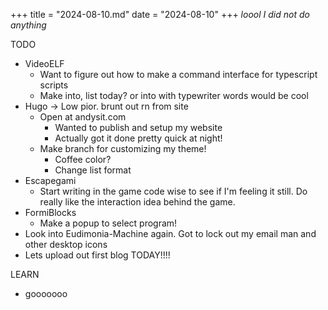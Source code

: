 +++
title = "2024-08-10.md"
date = "2024-08-10"
+++
*loool I did not do anything*

TODO
- VideoELF
	- Want to figure out how to make a command interface for typescript scripts
	- Make into, list today? or into with typewriter words would be cool
- Hugo -> Low pior. brunt out rn from site
	- Open at andysit.com
		- Wanted to publish and setup my website
		- Actually got it done pretty quick at night!
	- Make branch for customizing my theme!
		- Coffee color?
		- Change list format
- Escapegami
	- Start writing in the game code wise to see if I'm feeling it still. Do really like the interaction idea behind the game.
- FormiBlocks
	- Make a popup to select program!
- Look into Eudimonia-Machine again. Got to lock out my email man and other desktop icons
- Lets upload out first blog TODAY!!!!

LEARN
- gooooooo